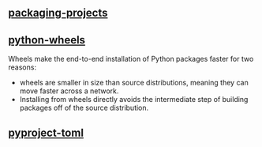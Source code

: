 ## [packaging-projects](https://packaging.python.org/tutorials/packaging-projects/)


## [python-wheels](https://realpython.com/python-wheels/)

Wheels make the end-to-end installation of Python packages faster for two reasons:
- wheels are smaller in size than source distributions, meaning they can move faster across a network.
- Installing from wheels directly avoids the intermediate step of building packages off of the source distribution.


## [pyproject-toml](https://snarky.ca/what-the-heck-is-pyproject-toml/)
